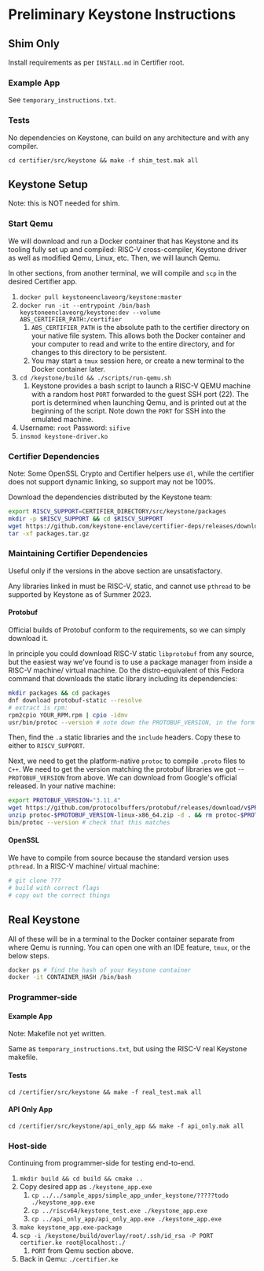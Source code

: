 # Preliminary Keystone Instructions

## Shim Only

Install requirements as per `INSTALL.md` in Certifier root.

### Example App

See `temporary_instructions.txt`.

### Tests

No dependencies on Keystone, can build on any architecture and with any compiler.

`cd certifier/src/keystone && make -f shim_test.mak all`

## Keystone Setup

Note: this is NOT needed for shim.

### Start Qemu

We will download and run a Docker container that has Keystone and its tooling fully set up and compiled: RISC-V cross-compiler, Keystone driver as well as modified Qemu, Linux, etc. Then, we will launch Qemu.

In other sections, from another terminal, we will compile and `scp` in the desired Certifier app.

1. `docker pull keystoneenclaveorg/keystone:master`
2. `docker run -it --entrypoint /bin/bash keystoneenclaveorg/keystone:dev --volume ABS_CERTIFIER_PATH:/certifier`
   1. `ABS_CERTIFIER_PATH` is the absolute path to the certifier directory on your native file system. This allows both the Docker container and your computer to read and write to the entire directory, and for changes to this directory to be persistent.
   2. You may start a `tmux` session here, or create a new terminal to the Docker container later.
3. `cd /keystone/build && ./scripts/run-qemu.sh`
   1. Keystone provides a bash script to launch a RISC-V QEMU machine with a random host `PORT` forwarded to the guest SSH port (22). The port is determined when launching Qemu, and is printed out at the beginning of the script. Note down the `PORT` for SSH into the emulated machine.
4. Username: `root` Password: `sifive`
5. `insmod keystone-driver.ko`

### Certifier Dependencies

Note: Some OpenSSL Crypto and Certifier helpers use `dl`, while the certifier does not support dynamic linking, so support may not be 100%.

Download the dependencies distributed by the Keystone team:

```bash
export RISCV_SUPPORT=CERTIFIER_DIRECTORY/src/keystone/packages
mkdir -p $RISCV_SUPPORT && cd $RISCV_SUPPORT
wget https://github.com/keystone-enclave/certifier-deps/releases/download/v0.1/packages.tar.gz
tar -xf packages.tar.gz
```

### Maintaining Certifier Dependencies

Useful only if the versions in the above section are unsatisfactory.

Any libraries linked in must be RISC-V, static, and cannot use `pthread` to be supported by Keystone as of Summer 2023.

#### Protobuf

Official builds of Protobuf conform to the requirements, so we can simply download it.

In principle you could download RISC-V static `libprotobuf` from any source, but the easiest way we've found is to use a package manager from inside a RISC-V machine/ virtual machine. Do the distro-equivalent of this Fedora command that downloads the static library including its dependencies:

```bash
mkdir packages && cd packages
dnf download protobuf-static --resolve
# extract is rpm:
rpm2cpio YOUR_RPM.rpm | cpio -idmv
usr/bin/protoc --version # note down the PROTOBUF_VERSION, in the form of 3.11.4
```

Then, find the `.a` static libraries and the `include` headers. Copy these to either to `RISCV_SUPPORT`.

Next, we need to get the platform-native `protoc` to compile `.proto` files to `C++`. We need to get the version matching the protobuf libraries we got -- `PROTOBUF_VERSION` from above. We can download from Google's official released. In your native machine:

```bash
export PROTOBUF_VERSION="3.11.4"
wget https://github.com/protocolbuffers/protobuf/releases/download/v$PROTOBUF_VERSION/protoc-$PROTOBUF_VERSION-linux-x86_64.zip
unzip protoc-$PROTOBUF_VERSION-linux-x86_64.zip -d . && rm protoc-$PROTOBUF_VERSION-linux-x86_64.zip
bin/protoc --version # check that this matches
```

#### OpenSSL

We have to compile from source because the standard version uses `pthread`. In a RISC-V machine/ virtual machine:

```bash
# git clone ???
# build with correct flags
# copy out the correct things
```

## Real Keystone

All of these will be in a terminal to the Docker container separate from where Qemu is running. You can open one with an IDE feature, `tmux`, or the below steps.

```bash
docker ps # find the hash of your Keystone container
docker -it CONTAINER_HASH /bin/bash
```

### Programmer-side

#### Example App

Note: Makefile not yet written.

Same as `temporary_instructions.txt`, but using the RISC-V real Keystone makefile.

#### Tests

`cd /certifier/src/keystone && make -f real_test.mak all`

#### API Only App

`cd /certifier/src/keystone/api_only_app && make -f api_only.mak all`

### Host-side

Continuing from programmer-side for testing end-to-end.

1. `mkdir build && cd build && cmake ..`
2. Copy desired app as `./keystone_app.exe`
   1. `cp ../../sample_apps/simple_app_under_keystone/?????todo ./keystone_app.exe`
   2. `cp ../riscv64/keystone_test.exe ./keystone_app.exe`
   3. `cp ../api_only_app/api_only_app.exe ./keystone_app.exe`
3. `make keystone_app.exe-package`
4. `scp -i /keystone/build/overlay/root/.ssh/id_rsa -P PORT certifier.ke root@localhost:./`
   1. `PORT` from Qemu section above.
5. Back in Qemu: `./certifier.ke`
